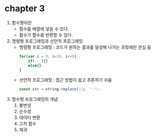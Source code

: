 # chapter 3
1. 함수형이란
    + 함수를 배열에 넣을 수 있다. 
    + 함수가 함수를 반환할 수 있다.
2. 명령형 프로그래밍과 선언적 프로그래밍
    + 명령형 프로그래밍 : 코드가 원하는 결과를 달성해 나가는 과정에만 관심 둠
        ```js
        for(var i = 0; i<10; i++){
            if(...){}
            else{}
        }
        ```
    + 선언적 프로그래밍 : 접근 방법이 쉽고 추론하기 쉬움
        ```js
        const str = string.replace(//g, "-");
        ```
3. 함수형 프로그래밍의 개념
    1. 불변성
    2. 순수성
    3. 데이터 변환
    4. 고차 함수
    5. 재귀